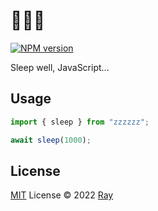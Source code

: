 # 🥱💤💤

[![NPM version](https://img.shields.io/npm/v/zzzzzz?color=a1b858&label=)](https://www.npmjs.com/package/zzzzzz)

Sleep well, JavaScript...

## Usage

```ts
import { sleep } from "zzzzzz";

await sleep(1000);
```

## License

[MIT](./LICENSE) License © 2022 [Ray](https://github.com/so1ve)
